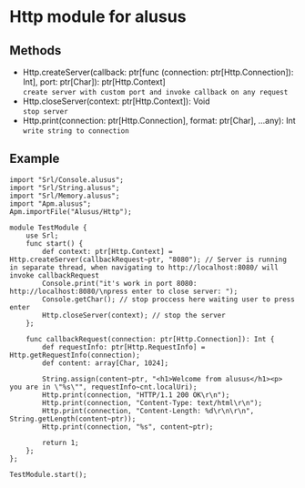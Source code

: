 # Http module for alusus

## Methods
- Http.createServer(callback: ptr[func (connection: ptr[Http.Connection]): Int], port: ptr[Char]): ptr[Http.Context] <br> ```create server with custom port and invoke callback on any request```
- Http.closeServer(context: ptr[Http.Context]): Void <br> ```stop server```
- Http.print(connection: ptr[Http.Connection], format: ptr[Char], ...any): Int <br> ```write string to connection```

## Example
```
import "Srl/Console.alusus";
import "Srl/String.alusus";
import "Srl/Memory.alusus";
import "Apm.alusus";
Apm.importFile("Alusus/Http");

module TestModule {
    use Srl;
    func start() {
        def context: ptr[Http.Context] = Http.createServer(callbackRequest~ptr, "8080"); // Server is running in separate thread, when navigating to http://localhost:8080/ will invoke callbackRequest
        Console.print("it's work in port 8080: http://localhost:8080/\npress enter to close server: ");
        Console.getChar(); // stop proccess here waiting user to press enter
        Http.closeServer(context); // stop the server
    };

    func callbackRequest(connection: ptr[Http.Connection]): Int {
        def requestInfo: ptr[Http.RequestInfo] = Http.getRequestInfo(connection);
        def content: array[Char, 1024];

        String.assign(content~ptr, "<h1>Welcome from alusus</h1><p> you are in \"%s\"", requestInfo~cnt.localUri);
        Http.print(connection, "HTTP/1.1 200 OK\r\n");
        Http.print(connection, "Content-Type: text/html\r\n");
        Http.print(connection, "Content-Length: %d\r\n\r\n", String.getLength(content~ptr));
        Http.print(connection, "%s", content~ptr);

        return 1;
    };
};

TestModule.start();
```